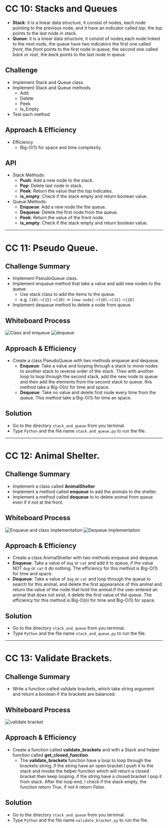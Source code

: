
# **CC 10**: Stacks and Queues
<!-- Short summary or background information -->
  - **Stack**: it is a linear data structure, it consist of nodes, each node pointing to the previous node, and it have an indicator called _top_, the _top_ points to the last node in stack.
  - **Queue**:  it is a linear data structure, it consist of nodes,each node linked to the next node, the queue have two indicators the first one called _front_, the _front_ points to the first node in queue, the second one called _back_ or _rear_, the _back_ points to the last node in queue.

## Challenge
<!-- Description of the challenge -->
 - Implement Stack and Queue class.
 - Implement Stack and Queue methods.
   - Add
   - Delete
   - Peek
   - Is_Empty
 - Test each method

## Approach & Efficiency
<!-- What approach did you take? Why? What is the Big O space/time for this approach? -->
  - Efficiency
    - Big-O(1) for space and time complexity.

## API
<!-- Description of each method publicly available to your Stack and Queue-->
  - Stack Methods:
    - **Push**: Add a new node to the stack.
    - **Pop**: Delete last node in stack.
    - **Peek**: Return the value that the top indicates.
    - **is_empty**: Check if the stack empty and return boolean value.
  - Queue Methods:
    - **Enqueue**: Add a new node the the queue.
    - **Dequeue**: Delete the first node from the queue.
    - **Peek**: Return the value of the front node.
    - **is_empty**: Check if the stack empty and return boolean value.

---

# **CC 11**: Pseudo Queue.

## Challenge Summary
<!-- Description of the challenge -->
  - Implement PseudoQueue class.
  - Implement enqueue method that take a value and add new nodes to the queue.
    -  Use stack class to add the items to the queue.
    -  e.g. `[10]->[15]->[20]` -> `[new node]->[10]->[15]->[20]`
 -  Implement dequeue method to delete a node from queue.

## Whiteboard Process
<!-- Embedded whiteboard image -->
![Class and enqueue](../whiteboard/class_enqueue.png)
![dequeue](../whiteboard/dequeue_method.png)

## Approach & Efficiency
 - Create a class PseudoQueue with two methods enqueue and dequeue.
   - **Enqueue**: Take a value and looping through a stack to move nodes to another stack to reverse order of the stack. Then with another loop to loop through the second stack, add the new node to queue and then add the elements from the second stack to queue. this method take a Big-O(n) for time and space.
   - **Dequeue**: Take no value and delete first node every time from the queue. This method take a Big-O(1) for time an space.

## Solution
<!-- Show how to run your code, and examples of it in action -->
  - Go to the directory `stack_and_queue` from you terminal.
  - Type `Python` and the file name `stack_and_queue.py` to run the file.

---
# **CC 12**: Animal Shelter.

## Challenge Summary
<!-- Description of the challenge -->
  - Implement a class called **AnimalShelter**
  - Implement a method called **enqueue** to add the animals to the shelter.
  - Implement a method called **dequeue** to to delete animal from queue even if it not at the front. 

## Whiteboard Process
<!-- Embedded whiteboard image -->
![Enqueue and class implementation](./whiteboard/../../whiteboard/enqueue_animals.png)
![Dequeue implementation](./whiteboard/../../whiteboard/dequeue_animal.png)


## Approach & Efficiency
<!-- What approach did you take? Why? What is the Big O space/time for this approach? -->
  - Create a class AnimalShelter with two methods enqueue and dequeue.
   - **Enqueue**: Take a value of `dog` or `cat` and add it to queue, if the value NOT `dog` or `cat` it do nothing. The efficiency for this method is Big-O(1) for time and space.
   - **Dequeue**: Take a value of `dog` or `cat` and loop through the queue to search for this animal, and delete the first appearance of this animal and return the value of the node that hold the animal.If the user entered an animal that does not exist, it delete the first value of the queue. The efficiency for this method is Big-O(n) for time and Big-O(1) for space.

## Solution
<!-- Show how to run your code, and examples of it in action -->
  - Go to the directory `stack_and_queue` from you terminal.
  - Type `Python` and the file name `stack_and_queue.py` to run the file.


--- 

# **CC 13**: Validate Brackets.

## Challenge Summary
<!-- Description of the challenge -->
  - Write a function called validate brackets, which take string argument and return a boolean if the brackets are balanced.

## Whiteboard Process
<!-- Embedded whiteboard image -->
![validate bracket](../whiteboard/validate_bracket.png)

## Approach & Efficiency
<!-- What approach did you take? Why? What is the Big O space/time for this approach? -->
  - Create a function called **validate_brackets** and with a Stack and helper function called **get_closed_function**.
    - The **validate_brackets** function have a loop to loop through the brackets string, if the string have an open bracket I push it to the stack and invoke the helper function which will return a closed bracket then keep looping. if the string have a closed bracket I pop it from stack. After the loop end, I check if the stack empty, the function return _True_, if not it return _False_.

## Solution
<!-- Show how to run your code, and examples of it in action -->
  - Go to the directory `stack_and_queue` from you terminal.
  - Type `Python` and the file name `validate_bracket.py` to run the file.